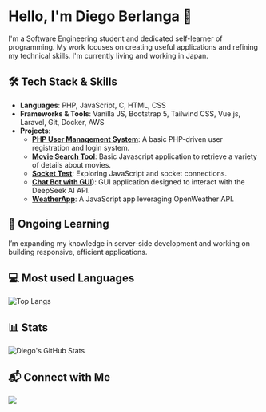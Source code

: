 # Hello, I'm Diego Berlanga 👋

I'm a Software Engineering student and dedicated self-learner of programming. My work focuses on creating useful applications and refining my technical skills. 
I'm currently living and working in Japan.

## 🛠 Tech Stack & Skills

- **Languages**: PHP, JavaScript, C, HTML, CSS
- **Frameworks & Tools**: Vanilla JS, Bootstrap 5, Tailwind CSS, Vue.js, Laravel, Git, Docker, AWS
- **Projects**:
  - **[PHP User Management System](https://github.com/dirb997/php_users_form)**: A basic PHP-driven user registration and login system.
  - **[Movie Search Tool](https://github.com/dirb997/movie-search-tool)**: Basic Javascript application to retrieve a variety of details about movies.
  - **[Socket Test](https://github.com/dirb997/socket-test)**: Exploring JavaScript and socket connections.
  - **[Chat Bot with GUI](https://github.com/dirb997/ai-chat-tool-2025))**: GUI application designed to interact with the DeepSeek AI API.
  - **[WeatherApp](https://github.com/dirb997/weatherApp)**: A JavaScript app leveraging OpenWeather API.

## 🌱 Ongoing Learning

I’m expanding my knowledge in server-side development and working on building responsive, efficient applications.

## 💻 Most used Languages

![Top Langs](https://github-readme-stats.vercel.app/api/top-langs/?username=dirb997&layout=compact&theme=radical)

## 📊 Stats

![Diego's GitHub Stats](https://github-readme-stats.vercel.app/api?username=dirb997&show_icons=true&theme=radical)


## 📬 Connect with Me

<a href="https://www.linkedin.com/in/juan-diego-ruiz-berlanga" target="_blank">
    <img src="https://img.shields.io/badge/linkedin-%230077B5.svg?&style=for-the-badge&logo=linkedin&logoColor=white" />
</a>
